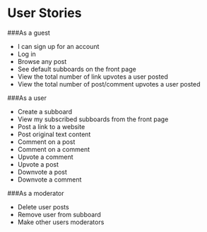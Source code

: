 User Stories
============

###As a guest

* I can sign up for an account
* Log in
* Browse any post
* See default subboards on the front page
* View the total number of link upvotes a user posted
* View the total number of post/comment upvotes a user posted

###As a user

* Create a subboard
* View my subscribed subboards from the front page
* Post a link to a website
* Post original text content
* Comment on a post
* Comment on a comment
* Upvote a comment
* Upvote a post
* Downvote a post
* Downvote a comment


###As a moderator

* Delete user posts
* Remove user from subboard
* Make other users moderators
